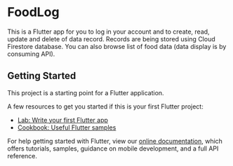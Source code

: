 # FoodLog

This is a Flutter app for you to log in your account and to create, read, update and delete of data record.
Records are being stored using Cloud Firestore database.
You can also browse list of food data (data display is by consuming API).

## Getting Started

This project is a starting point for a Flutter application.

A few resources to get you started if this is your first Flutter project:

- [Lab: Write your first Flutter app](https://flutter.dev/docs/get-started/codelab)
- [Cookbook: Useful Flutter samples](https://flutter.dev/docs/cookbook)

For help getting started with Flutter, view our
[online documentation](https://flutter.dev/docs), which offers tutorials,
samples, guidance on mobile development, and a full API reference.

